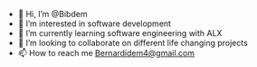 - 👋 Hi, I’m @Bibdem
- 👀 I’m interested in software development
- 🌱 I’m currently learning software engineering with ALX
- 💞️ I’m looking to collaborate on different life changing projects
- 📫 How to reach me Bernardidem4@gmail.com

<!---
Bibdem/Bibdem is a ✨ special ✨ repository because its `README.md` (this file) appears on your GitHub profile.
You can click the Preview link to take a look at your changes.
--->
